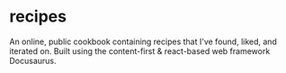 # recipes
An online, public cookbook containing recipes that I've found, liked, and iterated on. Built using the content-first &amp; react-based web framework Docusaurus.
